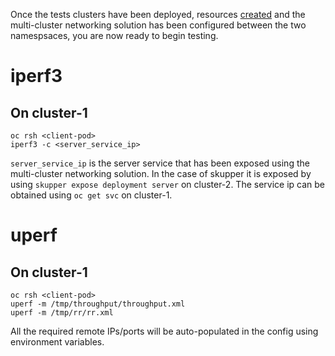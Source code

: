 Once the tests clusters have been deployed, resources [created](../manifests/creating-resources.md) and the multi-cluster networking solution has been configured between the two namespsaces, you are now ready to begin testing.

# iperf3

## On cluster-1
 
```
oc rsh <client-pod>
iperf3 -c <server_service_ip>
```
`server_service_ip` is the server service that has been exposed using the multi-cluster networking solution. In the case of skupper it is exposed by using `skupper expose deployment server` on cluster-2. The service ip can be obtained using `oc get svc` on cluster-1.

# uperf

## On cluster-1

```
oc rsh <client-pod>
uperf -m /tmp/throughput/throughput.xml
uperf -m /tmp/rr/rr.xml
```

All the required remote IPs/ports will be auto-populated in the config using environment variables.

